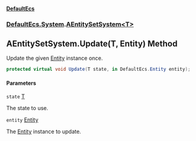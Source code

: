 #### [DefaultEcs](DefaultEcs.md 'DefaultEcs')
### [DefaultEcs.System](DefaultEcs.md#DefaultEcs.System 'DefaultEcs.System').[AEntitySetSystem&lt;T&gt;](AEntitySetSystem_T_.md 'DefaultEcs.System.AEntitySetSystem<T>')

## AEntitySetSystem<T>.Update(T, Entity) Method

Update the given [Entity](Entity.md 'DefaultEcs.Entity') instance once.

```csharp
protected virtual void Update(T state, in DefaultEcs.Entity entity);
```
#### Parameters

<a name='DefaultEcs.System.AEntitySetSystem_T_.Update(T,DefaultEcs.Entity).state'></a>

`state` [T](AEntitySetSystem_T_.md#DefaultEcs.System.AEntitySetSystem_T_.T 'DefaultEcs.System.AEntitySetSystem<T>.T')

The state to use.

<a name='DefaultEcs.System.AEntitySetSystem_T_.Update(T,DefaultEcs.Entity).entity'></a>

`entity` [Entity](Entity.md 'DefaultEcs.Entity')

The [Entity](Entity.md 'DefaultEcs.Entity') instance to update.